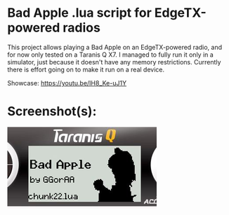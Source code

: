 # Bad Apple .lua script for EdgeTX-powered radios

This project allows playing a Bad Apple on an EdgeTX-powered radio,
and for now only tested on a Taranis Q X7. I managed to fully run it 
only in a simulator, just because it doesn't have any memory restrictions.
Currently there is effort going on to make it run on a real device.

Showcase: https://youtu.be/IH8_Ke-uJ1Y

# Screenshot(s):

![](.github/images/photo_2023-02-20%2003.31.57.jpeg)
